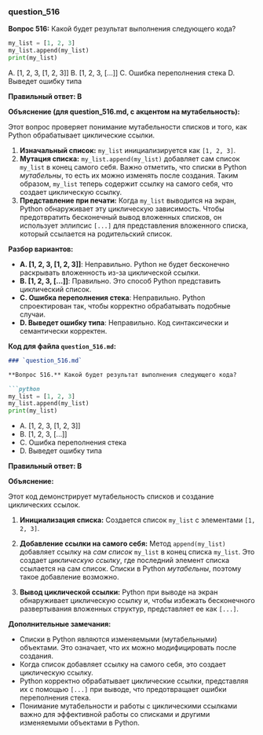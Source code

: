 ### question_516


**Вопрос 516:**
Какой будет результат выполнения следующего кода?

```python
my_list = [1, 2, 3]
my_list.append(my_list)
print(my_list)
```

A. [1, 2, 3, [1, 2, 3]]
B. [1, 2, 3, [...]]
C. Ошибка переполнения стека
D. Выведет ошибку типа

**Правильный ответ: B**

**Объяснение (для question_516.md, с акцентом на мутабельность):**

Этот вопрос проверяет понимание мутабельности списков и того, как Python обрабатывает циклические ссылки.

1. **Изначальный список:**  `my_list` инициализируется как `[1, 2, 3]`.
2. **Мутация списка:** `my_list.append(my_list)` добавляет сам список `my_list` в конец самого себя. Важно отметить, что списки в Python *мутабельны*, то есть их можно изменять после создания. Таким образом, `my_list` теперь содержит ссылку на самого себя, что создает циклическую ссылку.
3. **Представление при печати:** Когда `my_list` выводится на экран, Python обнаруживает эту циклическую зависимость. Чтобы предотвратить бесконечный вывод вложенных списков, он использует эллипсис `[...]` для представления вложенного списка, который ссылается на родительский список.

**Разбор вариантов:**

*   **A. [1, 2, 3, [1, 2, 3]]**: Неправильно. Python не будет бесконечно раскрывать вложенность из-за циклической ссылки.
*   **B. [1, 2, 3, [...]]**: Правильно. Это способ Python представить циклический список.
*  **C. Ошибка переполнения стека**: Неправильно. Python спроектирован так, чтобы корректно обрабатывать подобные случаи.
*   **D. Выведет ошибку типа**: Неправильно. Код синтаксически и семантически корректен.

**Код для файла `question_516.md`:**

```markdown
### `question_516.md`

**Вопрос 516.** Какой будет результат выполнения следующего кода?

```python
my_list = [1, 2, 3]
my_list.append(my_list)
print(my_list)
```

- A.  [1, 2, 3, [1, 2, 3]]
- B.  [1, 2, 3, [...]]
- C.  Ошибка переполнения стека
- D.  Выведет ошибку типа

**Правильный ответ: B**

**Объяснение:**

Этот код демонстрирует мутабельность списков и создание циклических ссылок.

1.  **Инициализация списка:** Создается список `my_list` с элементами `[1, 2, 3]`.

2.  **Добавление ссылки на самого себя:** Метод `append(my_list)` добавляет ссылку на *сам список* `my_list` в конец списка `my_list`. Это создает *циклическую ссылку*, где последний элемент списка ссылается на сам список. Списки в Python *мутабельны*, поэтому такое добавление возможно.

3. **Вывод циклической ссылки:** Python при выводе на экран обнаруживает циклическую ссылку и, чтобы избежать бесконечного развертывания вложенных структур, представляет ее как `[...]`.

**Дополнительные замечания:**
*   Списки в Python являются изменяемыми (мутабельными) объектами. Это означает, что их можно модифицировать после создания.
*   Когда список добавляет ссылку на самого себя, это создает циклическую ссылку.
*  Python корректно обрабатывает циклические ссылки, представляя их с помощью `[...]` при выводе, что предотвращает ошибки переполнения стека.
*   Понимание мутабельности и работы с циклическими ссылками важно для эффективной работы со списками и другими изменяемыми объектами в Python.
```
